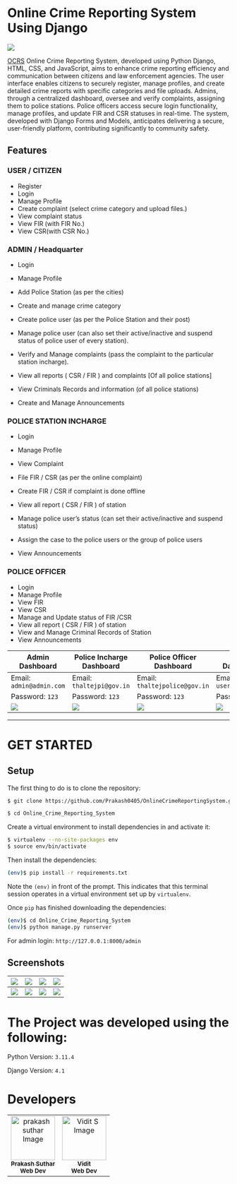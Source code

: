 
# Online Crime Reporting System Using Django
![](https://github.com/Prakash0405/OnlineCrimeReportingSystem/blob/main/Screenshots/home_page.gif)

[OCRS](https://github.com/Prakash0405/OnlineCrimeReportingSystem)  Online Crime Reporting System, developed using Python Django, HTML, CSS, and JavaScript, aims to enhance crime reporting efficiency and communication between citizens and law enforcement agencies. The user interface enables citizens to securely register, manage profiles, and create detailed crime reports with specific categories and file uploads. Admins, through a centralized dashboard, oversee and verify complaints, assigning them to police stations. Police officers access secure login functionality, manage profiles, and update FIR and CSR statuses in real-time. The system, developed with Django Forms and Models, anticipates delivering a secure, user-friendly platform, contributing significantly to community safety.


## Features

### USER / CITIZEN
  
- Register
- Login
- Manage Profile
- Create complaint (select crime category and upload files.)
- View complaint status
- View FIR (with FIR No.)
- View CSR(with CSR No.)
     
 
 
### ADMIN / Headquarter

- Login
- Manage Profile
- Add Police Station (as per the cities)
- Create and manage crime category
- Create police user (as per the Police Station and their post)
- Manage police user (can also set their active/inactive and suspend status of police user of every station).
- Verify and Manage complaints (pass the complaint to the particular station incharge).
- View all reports ( CSR / FIR ) and complaints [Of all police stations]
- View Criminals Records and information (of all police stations)

- Create and Manage Announcements

    

    
### POLICE STATION INCHARGE

  
- Login
- Manage Profile

- View Complaint
- File FIR / CSR (as per the online complaint)
- Create FIR / CSR if complaint is done offline
- View all report ( CSR / FIR ) of station
- Manage police user’s status (can set their active/inactive and   suspend status)
- Assign the case to the police users or the group of police users
- View Announcements

### POLICE OFFICER


- Login
- Manage Profile
- View FIR
- View CSR
- Manage and Update status of FIR /CSR
- View all report ( CSR / FIR ) of station
- View and Manage Criminal Records of Station
- View Announcements


    
| Admin Dashboard | Police Incharge Dashboard | Police Officer Dashboard | User Dashboard |
| -------| -------| -------| -------|
| Email: `admin@admin.com` | Email: `thaltejpi@gov.in` |   Email: `thaltejpolice@gov.in` |   Email: `user@gamil.com` |
| Password: `123` |  Password: `123` |  Password: `123` |  Password: `123` |
| ![](https://github.com/Prakash0405/OnlineCrimeReportingSystem/blob/main/Screenshots/admin_Dashboard.png)| ![](https://github.com/Prakash0405/OnlineCrimeReportingSystem/blob/main/Screenshots/pi_Dashboard.png) |    ![](https://github.com/Prakash0405/OnlineCrimeReportingSystem/blob/main/Screenshots/PO_Dashboard.png)  |    ![](https://github.com/Prakash0405/OnlineCrimeReportingSystem/blob/main/Screenshots/user_Dashboard.png)  |

 
  
-----------------------------------------------


# GET STARTED

## Setup

The first thing to do is to clone the repository:

```sh
$ git clone https://github.com/Prakash0405/OnlineCrimeReportingSystem.git

$ cd Online_Crime_Reporting_System
```

Create a virtual environment to install dependencies in and activate it:

```sh
$ virtualenv --no-site-packages env
$ source env/bin/activate
```

Then install the dependencies:

```sh
(env)$ pip install -r requirements.txt
```
Note the `(env)` in front of the prompt. This indicates that this terminal
session operates in a virtual environment set up by `virtualenv`.

Once `pip` has finished downloading the dependencies:
```sh
(env)$ cd Online_Crime_Reporting_System
(env)$ python manage.py runserver
```
For admin login: `http://127.0.0.1:8000/admin`

## Screenshots

|  ![](https://github.com/Prakash0405/OnlineCrimeReportingSystem/blob/main/Screenshots/home_page.png)| ![](https://github.com/Prakash0405/OnlineCrimeReportingSystem/blob/main/Screenshots/Log_in.png)| ![](https://github.com/Prakash0405/OnlineCrimeReportingSystem/blob/main/Screenshots/register.png)| ![](https://github.com/Prakash0405/OnlineCrimeReportingSystem/blob/main/Screenshots/user_Dashboard.png)|
|--------------| --------------|   --------------|  --------------|    
|  ![](https://github.com/Prakash0405/OnlineCrimeReportingSystem/blob/main/Screenshots/admin_Dashboard.png)| ![](https://github.com/Prakash0405/OnlineCrimeReportingSystem/blob/main/Screenshots/admin_login.png)| ![](https://github.com/Prakash0405/OnlineCrimeReportingSystem/blob/main/Screenshots/manage_profile.png)| ![](https://github.com/Prakash0405/OnlineCrimeReportingSystem/blob/main/Screenshots/view_status.png)|

# The Project was developed using the following:

Python Version: 	`3.11.4`

Django Version: 	`4.1`


# Developers

<table>
<td align="center">
	<a href="https://github.com/Prakash0405"><img src="https://avatars.githubusercontent.com/u/102889921?v=4" width="100px;" alt="prakash suthar Image"/><br>
	<sub><b>Prakash Suthar</b></sub></a><br/>
	<sub><b>Web Dev</b></sub><br/>
</td>
<td align="center">
	<a href="https://github.com/Vidit0310"><img src="https://avatars.githubusercontent.com/u/75829054?v=4" width="100px;" alt="Vidit S Image"/><br>
	<sub><b>Vidit</b></sub></a><br/>
	<sub><b>Web Dev</b></sub><br/>
</td>
</table>




